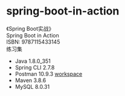 # spring-boot-in-action
《Spring Boot实战》  
Spring Boot in Action  
ISBN: 9787115433145  
练习集  
- Java 1.8.0_351
- Spring CLI 2.7.8
- Postman 10.9.3 [workspace](https://www.postman.com/sbrace-postman/workspace/spring-boot-in-action)
- Maven 3.8.6
- MySQL 8.0.31